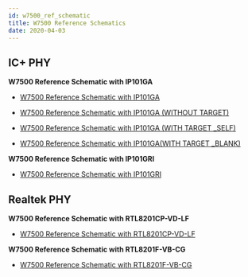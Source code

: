 ```yaml
---
id: w7500_ref_schematic
title: W7500 Reference Schematics
date: 2020-04-03
---
```



## IC+ PHY

**W7500 Reference Schematic with IP101GA**

  - <a href="/img/products/w7500/ref_sch/w7500_ref_schematic_v1.1_ip_.pdf" target="_blank">W7500 Reference Schematic with IP101GA</a>
  
  - <a href="/img/products/w7500/ref_sch/w7500_ref_schematic_v1.1_ip_.pdf"> W7500 Reference Schematic with IP101GA (WITHOUT TARGET)</a>  
  
  - <a href="/img/products/w7500/ref_sch/w7500_ref_schematic_v1.1_ip_.pdf" target="_self"> W7500 Reference Schematic with IP101GA (WITH TARGET _SELF)</a>  
  
  - <a href="/img/products/w7500/ref_sch/w7500_ref_schematic_v1.1_ip_.pdf" target="_blank"> W7500 Reference Schematic with IP101GA(WITH TARGET _BLANK)</a>  


**W7500 Reference Schematic with IP101GRI**

  - <a href="/img/products/w7500/w7500_ip101gri_reference_sch_20170525.pdf" target="_blank">W7500 Reference Schematic with IP101GRI</a>


## Realtek PHY

**W7500 Reference Schematic with RTL8201CP-VD-LF**

   - <a href="/img/products/w7500/ref_sch/w7500_ref_schematic_v1.1_rtl_.pdf" target="_blank">W7500 Reference Schematic with RTL8201CP-VD-LF</a>

**W7500 Reference Schematic with RTL8201F-VB-CG**

   - <a href="/img/products/w7500/w7500_rtl8201f_reference_sch.pdf" target="_blank">W7500 Reference Schematic with RTL8201F-VB-CG</a>
